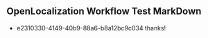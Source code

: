 ## OpenLocalization Workflow Test MarkDown
* e2310330-4149-40b9-88a6-b8a12bc9c034 thanks!

<!--HONumber=Jul16_HO5-->



